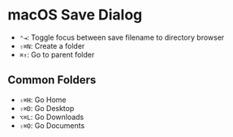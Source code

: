 # macOS Save Dialog

- `⌃⇥`: Toggle focus between save filename to directory browser
- `⇧⌘N`: Create a folder
- `⌘↑`: Go to parent folder

## Common Folders

- `⇧⌘H`: Go Home
- `⇧⌘D`: Go Desktop
- `⌥⌘L`: Go Downloads
- `⇧⌘O`: Go Documents
